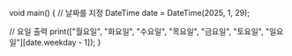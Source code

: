 void main() {
  // 날짜를 지정
  DateTime date = DateTime(2025, 1, 29);

  // 요일 출력
  print(["월요일", "화요일", "수요일", "목요일", "금요일", "토요일", "일요일"][date.weekday - 1]);
}
